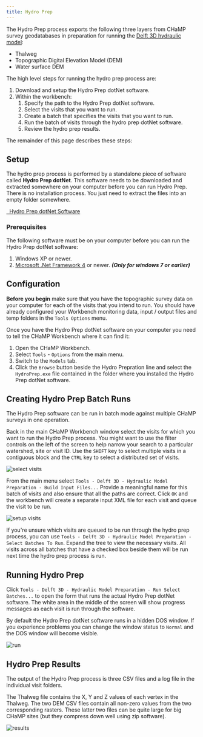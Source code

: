 ```yaml
---
title: Hydro Prep
---
```


The Hydro Prep process exports the following three layers from CHaMP survey geodatabases in preparation for running the [Delft 3D hydraulic model](https://oss.deltares.nl/web/delft3d):

* Thalweg
* Topographic Digital Elevation Model (DEM)
* Water surface DEM

The high level steps for running the hydro prep process are:

1. Download and setup the Hydro Prep dotNet software.
1. Within the workbench:
    1. Specify the path to the Hydro Prep dotNet software.
    1. Select the visits that you want to run.
    1. Create a batch that specifies the visits that you want to run.
    1. Run the batch of visits through the hydro prep dotNet software.
    1. Review the hydro prep results.

The remainder of this page describes these steps:

## Setup

The hydro prep process is performed by a standalone piece of software called **Hydro Prep dotNet**. This software needs to be downloaded and extracted somewhere on your computer before you can run Hydro Prep. There is no installation process. You just need to extract the files into an empty folder somewhere.

<a class="btn btn-large btn-primary fa fa-cloud-download" href="http://releases.northarrowresearch.com/HydroPrepDotNet/2016_05_12_HydroPrepDotNet_1_0_00_x64.zip">&nbsp;&nbsp;Hydro Prep dotNet Software</a>

### Prerequisites

The following software must be on your computer before you can run the Hydro Prep dotNet software:

1. Windows XP or newer.
2. [Microsoft .Net Framework 4](http://www.microsoft.com/en-us/download/details.aspx?id=17851) or newer. ***(Only for windows 7 or earlier)***

## Configuration

**Before you begin** make sure that you have the topographic survey data on your computer for each of the visits that you intend to run. You should have already configured your Workbench monitoring data, input / output files and temp folders in the `Tools Options` menu.

Once you have the Hydro Prep dotNet software on your computer you need to tell the CHaMP Workbench where it can find it:

1. Open the CHaMP Workbench.
2. Select `Tools` - `Options` from the main menu.
3. Switch to the `Models` tab.
4. Click the `Browse` button beside the Hydro Prepration line and select the `HydroPrep.exe` file contained in the folder where you installed the Hydro Prep dotNet software.

## Creating Hydro Prep Batch Runs

The Hydro Prep software can be run in batch mode against multiple CHaMP surveys in one operation. 

Back in the main CHaMP Workbench window select the visits for which you want to run the Hydro Prep process. You might want to use the filter controls on the left of the screen to help narrow your search to a particular watershed, site or visit ID. Use the `SHIFT` key to select multiple visits in a contiguous block and the `CTRL` key to select a distributed set of visits.

![select visits](/assets/images/hydro_prep/select_visits.png)

From the main menu select `Tools - Delft 3D - Hydraulic Model Preparation - Build Input Files...` Provide a meaningful name for this batch of visits and also ensure that all the paths are correct. Click `OK` and the workbench will create a separate input XML file for each visit and queue the visit to be run.

![setup visits](/assets/images/hydro_prep/setup.png)

If you're unsure which visits are queued to be run through the hydro prep process, you can use `Tools - Delft 3D - Hydraulic Model Preparation - Select Batches To Run`. Expand the tree to view the necessary visits. All visits across all batches that have a checked box beside them will be run next time the hydro prep process is run.

## Running Hydro Prep

Click `Tools - Delft 3D - Hydraulic Model Preparation - Run Select Batches...` to open the form that runs the actual Hydro Prep dotNet software. The white area in the middle of the screen will show progress messages as each visit is run through the software.

By default the Hydro Prep dotNet software runs in a hidden DOS window. If you experience problems you can change the window status to `Normal` and the DOS window will become visible.

![run](/assets/images/hydro_prep/run.png)

## Hydro Prep Results

The output of the Hydro Prep process is three CSV files and a log file in the individual visit folders.

The Thalweg file contains the X, Y and Z values of each vertex in the Thalweg. The two DEM CSV files contain all non-zero values from the two corresponding rasters. These latter two files can be quite large for big CHaMP sites (but they compress down well using zip software).

![results](/assets/images/hydro_prep/results.png)

